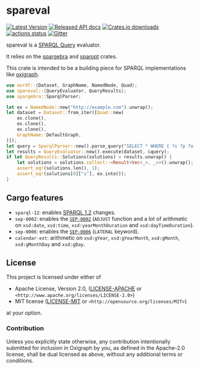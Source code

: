 spareval
========

[![Latest Version](https://img.shields.io/crates/v/spareval.svg)](https://crates.io/crates/spareval)
[![Released API docs](https://docs.rs/spareval/badge.svg)](https://docs.rs/spareval)
[![Crates.io downloads](https://img.shields.io/crates/d/spareval)](https://crates.io/crates/spareval)
[![actions status](https://github.com/oxigraph/oxigraph/workflows/build/badge.svg)](https://github.com/oxigraph/oxigraph/actions)
[![Gitter](https://badges.gitter.im/oxigraph/community.svg)](https://gitter.im/oxigraph/community)

spareval is a [SPARQL Query](https://www.w3.org/TR/sparql11-query/) evaluator.

It relies on the [spargebra](https://crates.io/crates/spargebra) and [sparopt](https://crates.io/crates/sparopt) crates.

This crate is intended
to be a building piece for SPARQL implementations like [oxigraph](https://oxigraph.org).

```rust
use oxrdf::{Dataset, GraphName, NamedNode, Quad};
use spareval::{QueryEvaluator, QueryResults};
use spargebra::SparqlParser;

let ex = NamedNode::new("http://example.com").unwrap();
let dataset = Dataset::from_iter([Quad::new(
    ex.clone(),
    ex.clone(),
    ex.clone(),
    GraphName::DefaultGraph,
)]);
let query = SparqlParser::new().parse_query("SELECT * WHERE { ?s ?p ?o }").unwrap();
let results = QueryEvaluator::new().execute(dataset, &query);
if let QueryResults::Solutions(solutions) = results.unwrap() {
    let solutions = solutions.collect::<Result<Vec<_>, _>>().unwrap();
    assert_eq!(solutions.len(), 1);
    assert_eq!(solutions[0]["s"], ex.into());
}
```

## Cargo features
- `sparql-12`: enables [SPARQL 1.2](https://www.w3.org/TR/sparql12-query/) changes.
- `sep-0002`: enables the [`SEP-0002`](https://github.com/w3c/sparql-dev/blob/main/SEP/SEP-0002/sep-0002.md) (`ADJUST` function and a lot of arithmetic on `xsd:date`, `xsd:time`, `xsd:yearMonthDuration` and `xsd:dayTimeDuration`).
- `sep-0006`: enables the [`SEP-0006`](https://github.com/w3c/sparql-dev/blob/main/SEP/SEP-0006/sep-0006.md) (`LATERAL` keyword). 
- `calendar-ext`: arithmetic on `xsd:gYear`, `xsd:gYearMonth`, `xsd:gMonth`, `xsd:gMonthDay` and `xsd:gDay`.

## License

This project is licensed under either of

* Apache License, Version 2.0, ([LICENSE-APACHE](../LICENSE-APACHE) or
  `<http://www.apache.org/licenses/LICENSE-2.0>`)
* MIT license ([LICENSE-MIT](../LICENSE-MIT) or
  `<http://opensource.org/licenses/MIT>`)

at your option.


### Contribution

Unless you explicitly state otherwise, any contribution intentionally submitted for inclusion in Oxigraph by you, as defined in the Apache-2.0 license, shall be dual licensed as above, without any additional terms or conditions.
